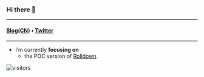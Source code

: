 ### Hi there 👋

---

<h4>
  <a href="https://hyf.me/">Blog(CN)</a> • <a href="https://twitter.com/_hyf0">Twitter</a>
</h4>

---

<!--
**iheyunfei/iheyunfei** is a ✨ _special_ ✨ repository because its `README.md` (this file) appears on your GitHub profile.

Here are some ideas to get you started:

- 🔭 I’m currently focus on ...
- 🌱 I’m currently learning ...
- 👯 I’m looking to collaborate on ...
- 🤔 I’m looking for help with ...
- 💬 Ask me about ...
- 📫 How to reach me: ...
- 😄 Pronouns: ...
- ⚡ Fun fact: ...
-->

- I’m currently **focusing on**
  - the POC version of [Rolldown](https://github.com/rolldown/rolldown).

![visitors](https://visitor-badge.glitch.me/badge?page_id=iheyunfei.iheyunfei-badge&left_color=green&right_color=red)
